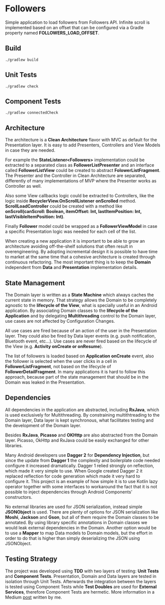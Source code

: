 # Followers

Simple application to load followers from Followers API. Infinite scroll is implemented based on an offset that can be configured via a Gradle property named **FOLLOWERS_LOAD_OFFSET**.

## Build

`./gradlew build`

## Unit Tests

`./gradlew check`

## Component Tests

`./gradlew connectedCheck`

## Architecture

The architecture is a **Clean Architecture** flavor with MVC as default for the Presentation layer. It is easy to add Presenters, Controllers and View Models in case they are needed.

For example the **StateListener\<Followers>** implementation could be extracted to a separated class as **FollowerListPresenter** and an interface called **FollowerListView** could be created to abstract **FolowerListFragment**. The Presenter and the Controller in Clean Architecture are separated, differently of many implementations of MVP where the Presenter works as Controller as well.

Also some View callbacks logic could be extracted to Controllers, like the logic inside  **RecyclerView.OnScrollListener** **onScrolled** method. **ScrollLoadController** could be created with a method like **onScroll(canScroll: Boolean, itemOffset: Int,  lastItemPosition: Int, lastVisibleItemPosition: Int)**.

Finally **Follower** model could be wrapped as a **FollowerViewModel** in case a specific Presentation logic was needed for each cell of the list.

When creating a new application it is important to be able to grow an architecture avoiding off-the-shelf solutions that often result in overengineering. By adopting incremental design it is possible to have time to market at the same time that a cohesive architecture is created through continuous refactoring. The most important thing is to keep the **Domain** independent from **Data** and **Presentation** implementation details.

## State Management

The Domain layer is written as a **State Machine** which always caches the current state in memory. That strategy allows the Domain to be completely agnostic to the **lifecycle of the View**, what is specially useful in an Android application. By associating Domain classes to the **lifecycle of the Application** and by delegating **Multithreading** control to the Domain layer, use cases are not affected by Configuration Changes. 

All use cases are fired because of an action of the user in the Presentation layer. They could also be fired by Data layer events (e.g. push notification, Bluetooth event, etc...). Use cases are never fired based on the lifecycle of the View (e.g. **Activity onCreate or onResume**). 

The list of followers is loaded based on **Application onCreate** event, also the follower is selected when the user clicks in a cell in **FollowerListFragment**, not based on the lifecycle of **FollowerDetailFragment**. In many applications it is hard to follow this approach, because part of the state management that should be in the Domain was leaked in the Presentation.

## Dependencies

All dependencies in the application are abstracted, including **RxJava**, which is used exclusively for Multithreading. By constraining multithtreading to the Domain layer, Data layer is kept synchronous, what facilitates testing and the development of the Domain layer.

Besides **RxJava**, **Picasso** and **OKHttp** are also abstracted from the Domain layer. Picasso, OkHttp and RxJava could be easily exchanged for other libraries.

Many Android developers use **Dagger 2** for **Dependency Injection**, but since the update from **Dagger 1** the complexity and boilerplate code needed configure it increased dramatically. Dagger 1 relied strongly on reflection, which made it very simple to use. When Google created Dagger 2 it replaced reflection for code generation which made it very hard to configure it. This project is an example of how simple it is to use Kotlin lazy operator together with some interfaces to workaround the fact that it is not possible to inject dependencies through Android Components' constructors. 

No external libraries are used for JSON serialization, instead simple **JSONObject** is used. There are plenty of options for JSON serialization like **Moshi**, **Jackson** and **Gson**, but all of them require the Domain classes to be annotated. By using library specific annotations in Domain classes we would leak external dependencies in the Domain. Another option would be to use a **Mapper** to map Data models to Domain models, but the effort in order to do that is higher than simply deserializing the JSON using JSONObject.

## Testing Strategy

The project was developed using **TDD** with two layers of testing: **Unit Tests** and **Component Tests**. Presentation, Domain and Data layers are tested in isolation through Unit Tests. Afterwards the integration between the layers is tested using Component Tests while **Test Doubles** are used for **External Services**, therefore Component Tests are hermetic. More information in a Medium [post](https://engineering.talkdesk.com/android-testing-strategy-73269539c13d) written by me.



